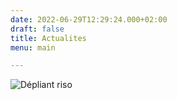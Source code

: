 ```yaml
---
date: 2022-06-29T12:29:24.000+02:00
draft: false
title: Actualites
menu: main

---
```


![](/images/depliant_02.jpg "Dépliant riso")
